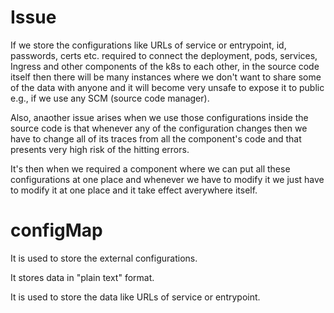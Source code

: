 # Issue

If we store the configurations like URLs of service or entrypoint, id, passwords, certs etc. required to connect the deployment, pods, services, Ingress and other components of the k8s to each other, in the source code itself then there will be many instances where we don't want to share some of the data with anyone and it will become very unsafe to expose it to public e.g., if we use any SCM (source code manager). 

Also, anaother issue arises when we use those configurations inside the source code is that whenever any of the configuration changes then we have to change all of its traces from all the component's code and that presents very high risk of the hitting errors.

It's then when we required a component where we can put all these configurations at one place and whenever we have to modify it we just have to modify it at one place and it take effect averywhere itself.

# configMap

It is used to store the external configurations.

It stores data in "plain text" format.

It is used to store the data like URLs of service or entrypoint.
